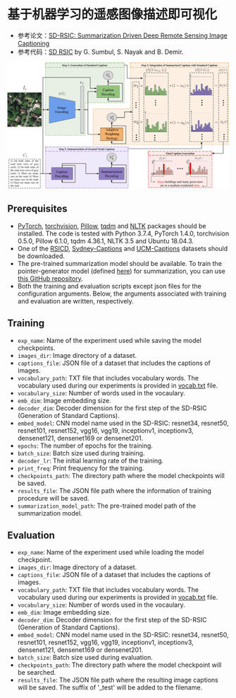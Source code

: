 # 基于机器学习的遥感图像描述即可视化

* 参考论文：[SD-RSIC: Summarization Driven Deep Remote Sensing Image Captioning](https://arxiv.org/abs/2006.08432)
* 参考代码：[SD RSIC](https://git.tu-berlin.de/rsim/SD-RSIC/-/tree/master/) by G. Sumbul, S. Nayak and B. Demіr. 


![](figure.png)

## Prerequisites
* [PyTorch](https://pytorch.org/), [torchvision](https://pytorch.org/docs/stable/torchvision/index.html), [Pillow](https://pillow.readthedocs.io/en/stable/index.html), 
[tqdm](https://tqdm.github.io/) and [NLTK](https://www.nltk.org/) packages should be installed. The code is tested with Python 3.7.4, PyTorch 1.4.0, torchvision 0.5.0, Pillow 6.1.0, 
tqdm 4.36.1, NLTK 3.5 and Ubuntu 18.04.3.  
* One of the [RSICD](https://github.com/201528014227051/RSICD_optimal), [Sydney-Captions](https://pan.baidu.com/s/1hujEmcG#list/path=%2F) and [UCM-Captions](https://pan.baidu.com/s/1mjPToHq#list/path=%2F) datasets should be downloaded.
* The pre-trained summarization model should be available. To train the pointer-generator model (defined [here](https://git.tu-berlin.de/rsim/SD-RSIC/-/blob/master/summarization/models.py)) for summarization, you can use [this GitHub repository](https://github.com/rohithreddy024/Text-Summarizer-Pytorch).
* Both the training and evaluation scripts except json files for the configuration arguments. Below, the arguments associated with training and evaluation are written, respectively.

## Training
* `exp_name`: Name of the experiment used while saving the model checkpoints.
* `images_dir`: Image directory of a dataset.
* `captions_file`: JSON file of a dataset that includes the captions of images.
* `vocabulary_path`: TXT file that includes vocabulary words. The vocabulary used during our experiments is provided in [vocab.txt](https://git.tu-berlin.de/rsim/SD-RSIC/-/blob/master/vocab.txt) file.
* `vocabulary_size`: Number of words used in the vocaulary.
* `emb_dim`: Image embedding size. 
* `decoder_dim`: Decoder dimension for the first step of the SD-RSIC (Generation of Standard Captions).
* `embed_model`: CNN model name used in the SD-RSIC: resnet34, resnet50, resnet101, resnet152, vgg16, vgg19, inceptionv1, inceptionv3, densenet121, densenet169 or densenet201.
* `epochs`: The number of epochs for the training.
* `batch_size`: Batch size used during training.
* `decoder_lr`: The initial learning rate of the training.
* `print_freq`: Print frequency for the training.
* `checkpoints_path`: The directory path where the model checkpoints will be saved.
* `results_file`: The JSON file path where the information of training procedure will be saved.
* `summarization_model_path`: The pre-trained model path of the summarization model. 

## Evaluation
* `exp_name`: Name of the experiment used while loading the model checkpoint.
* `images_dir`: Image directory of a dataset.
* `captions_file`: JSON file of a dataset that includes the captions of images.
* `vocabulary_path`: TXT file that includes vocabulary words. The vocabulary used during our experiments is provided in [vocab.txt](https://git.tu-berlin.de/rsim/SD-RSIC/-/blob/master/vocab.txt) file.
* `vocabulary_size`: Number of words used in the vocaulary.
* `emb_dim`: Image embedding size. 
* `decoder_dim`: Decoder dimension for the first step of the SD-RSIC (Generation of Standard Captions).
* `embed_model`: CNN model name used in the SD-RSIC: resnet34, resnet50, resnet101, resnet152, vgg16, vgg19, inceptionv1, inceptionv3, densenet121, densenet169 or densenet201.
* `batch_size`: Batch size used during evaluation.
* `checkpoints_path`: The directory path where the model checkpoint will be searched.
* `results_file`: The JSON file path where the resulting image captions will be saved. The suffix of '_test' will be added to the filename.

